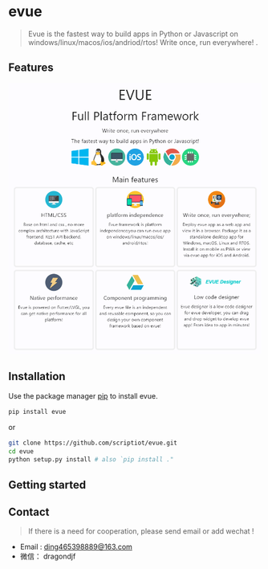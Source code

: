 # evue

> Evue is the fastest way to build apps in Python or Javascript on windows/linux/macos/ios/andriod/rtos! Write once, run everywhere! .


## Features

![brief](doc/images/brief.png)


## Installation
Use the package manager [pip](https://github.com/scriptiot/evue) to install evue.

```bash
pip install evue
```

or
```bash
git clone https://github.com/scriptiot/evue.git
cd evue
python setup.py install # also `pip install ."
```


## Getting started




## Contact

> If there is a need for cooperation, please send email or add wechat !

+ Email : ding465398889@163.com
+ 微信： dragondjf
